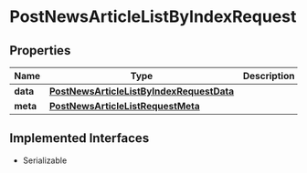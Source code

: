 

# PostNewsArticleListByIndexRequest


## Properties

Name | Type | Description | Notes
------------ | ------------- | ------------- | -------------
**data** | [**PostNewsArticleListByIndexRequestData**](PostNewsArticleListByIndexRequestData.md) |  | 
**meta** | [**PostNewsArticleListRequestMeta**](PostNewsArticleListRequestMeta.md) |  |  [optional]


## Implemented Interfaces

* Serializable


